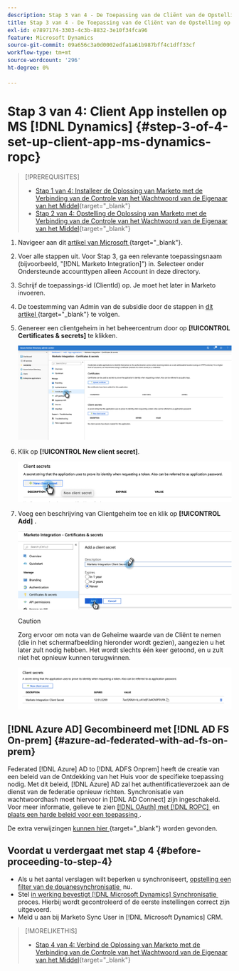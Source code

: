 ```yaml
---
description: Stap 3 van 4 - De Toepassing van de Cliënt van de Opstelling op MS  [!DNL Dynamics]  - de Documenten van Marketo - de Documentatie van het Product
title: Stap 3 van 4 - De Toepassing van de Cliënt van de Opstelling op MS  [!DNL Dynamics]
exl-id: e7897174-3303-4c3b-8832-3e10f34fca96
feature: Microsoft Dynamics
source-git-commit: 09a656c3a0d0002edfa1a61b987bff4c1dff33cf
workflow-type: tm+mt
source-wordcount: '296'
ht-degree: 0%

---
```


# Stap 3 van 4: Client App instellen op MS [!DNL Dynamics] {#step-3-of-4-set-up-client-app-ms-dynamics-ropc}

>[!PREREQUISITES]
>
>* [&#x200B; Stap 1 van 4: Installeer de Oplossing van Marketo met de Verbinding van de Controle van het Wachtwoord van de Eigenaar van het Middel &#x200B;](/help/marketo/product-docs/crm-sync/microsoft-dynamics-sync/sync-setup/microsoft-dynamics-365-with-ropc-connection/step-1-of-4-install.md){target="_blank"}
>* [&#x200B; Stap 2 van 4: Opstelling de Oplossing van Marketo met de Verbinding van de Controle van het Wachtwoord van de Eigenaar van het Middel &#x200B;](/help/marketo/product-docs/crm-sync/microsoft-dynamics-sync/sync-setup/microsoft-dynamics-365-with-ropc-connection/step-2-of-4-set-up.md){target="_blank"}

1. Navigeer aan dit [&#x200B; artikel van Microsoft &#x200B;](https://docs.microsoft.com/en-us/powerapps/developer/common-data-service/walkthrough-register-app-azure-active-directory#create-an-application-registration){target="_blank"}.

1. Voer alle stappen uit. Voor Stap 3, ga een relevante toepassingsnaam (bijvoorbeeld, &quot;[!DNL Marketo Integration]&quot;) in. Selecteer onder Ondersteunde accounttypen alleen Account in deze directory.

1. Schrijf de toepassings-id (ClientId) op. Je moet het later in Marketo invoeren.

1. De toestemming van Admin van de subsidie door de stappen in [&#x200B; dit artikel &#x200B;](/help/marketo/product-docs/crm-sync/microsoft-dynamics-sync/sync-setup/grant-consent-for-client-id-and-app-registration.md){target="_blank"} te volgen.

1. Genereer een clientgeheim in het beheercentrum door op **[!UICONTROL Certificates & secrets]** te klikken.

   ![](assets/step-3-of-4-set-up-client-app-ms-dynamics-ropc-1.png)

1. Klik op **[!UICONTROL New client secret]**.

   ![](assets/step-3-of-4-set-up-client-app-ms-dynamics-ropc-2.png)

1. Voeg een beschrijving van Clientgeheim toe en klik op **[!UICONTROL Add]** .

   ![](assets/step-3-of-4-set-up-client-app-ms-dynamics-ropc-3.png)

   >[!CAUTION]
   >
   >Zorg ervoor om nota van de Geheime waarde van de Cliënt te nemen (die in het schermafbeelding hieronder wordt gezien), aangezien u het later zult nodig hebben. Het wordt slechts één keer getoond, en u zult niet het opnieuw kunnen terugwinnen.

   ![](assets/step-3-of-4-set-up-client-app-ms-dynamics-ropc-4.png)

## [!DNL Azure AD] Gecombineerd met [!DNL AD FS On-prem] {#azure-ad-federated-with-ad-fs-on-prem}

Federated [!DNL Azure] AD to [!DNL ADFS Onprem] heeft de creatie van een beleid van de Ontdekking van het Huis voor de specifieke toepassing nodig. Met dit beleid, [!DNL Azure] AD zal het authentificatieverzoek aan de dienst van de federatie opnieuw richten. Synchronisatie van wachtwoordhash moet hiervoor in [!DNL AD Connect] zijn ingeschakeld. Voor meer informatie, gelieve te zien [[!DNL OAuth]  met  [!DNL ROPC] &#x200B;](https://docs.microsoft.com/en-us/azure/active-directory/develop/v2-oauth-ropc) en [&#x200B; plaats een harde beleid voor een toepassing &#x200B;](https://docs.microsoft.com/en-us/azure/active-directory/manage-apps/configure-authentication-for-federated-users-portal#example-set-an-hrd-policy-for-an-application).

De extra verwijzingen [&#x200B; kunnen hier &#x200B;](https://docs.microsoft.com/en-us/azure/active-directory/reports-monitoring/concept-all-sign-ins#:~:text=Interactive%20user%20sign%2Dins%20are,as%20the%20Microsoft%20Authenticator%20app.&text=This%20report%20also%20include%20federated,are%20federated%20to%20Azure%20AD.){target="_blank"} worden gevonden.

## Voordat u verdergaat met stap 4 {#before-proceeding-to-step-4}

* Als u het aantal verslagen wilt beperken u synchroniseert, [&#x200B; opstelling een filter van de douanesynchronisatie &#x200B;](/help/marketo/product-docs/crm-sync/microsoft-dynamics-sync/create-a-custom-dynamics-sync-filter.md) nu.
* Stel [&#x200B; in werking bevestigt  [!DNL Microsoft Dynamics]  Synchronisatie &#x200B;](/help/marketo/product-docs/crm-sync/microsoft-dynamics-sync/sync-setup/validate-microsoft-dynamics-sync.md) proces. Hierbij wordt gecontroleerd of de eerste instellingen correct zijn uitgevoerd.
* Meld u aan bij Marketo Sync User in [!DNL Microsoft Dynamics] CRM.

>[!MORELIKETHIS]
>
>* [&#x200B; Stap 4 van 4: Verbind de Oplossing van Marketo met de Verbinding van de Controle van het Wachtwoord van de Eigenaar van het Middel &#x200B;](/help/marketo/product-docs/crm-sync/microsoft-dynamics-sync/sync-setup/microsoft-dynamics-365-with-ropc-connection/step-4-of-4-connect.md){target="_blank"}
